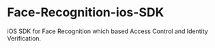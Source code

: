 # Face-Recognition-ios-SDK
iOS SDK for Face Recognition which based Access Control and Identity Verification.
